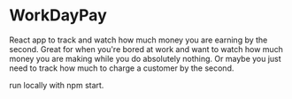 # WorkDayPay

React app to track and watch how much money you are earning by the second. Great for when you're bored at work and want to watch how much money you are making while you do absolutely nothing. Or maybe you just need to track how much to charge a customer by the second.

run locally with npm start.
